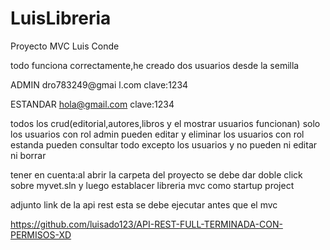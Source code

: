 # LuisLibreria
Proyecto MVC Luis Conde

todo funciona correctamente,he creado dos usuarios desde la semilla 

ADMIN
dro783249@gmai  l.com
clave:1234


ESTANDAR
hola@gmail.com
clave:1234

todos los crud(editorial,autores,libros  y el mostrar usuarios funcionan)
solo los usuarios con rol admin pueden editar y eliminar
los usuarios con rol estanda pueden consultar todo excepto los usuarios y no pueden ni editar ni borrar

tener en cuenta:al abrir la carpeta del proyecto se debe dar doble click sobre myvet.sln y luego establacer libreria mvc como startup project


adjunto link de la api rest
esta se debe ejecutar antes que el mvc

https://github.com/luisado123/API-REST-FULL-TERMINADA-CON-PERMISOS-XD
